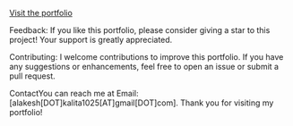 [Visit the portfolio](https://alakesh-kalita.github.io/)

Feedback:
If you like this portfolio, please consider giving a star to this project! Your support is greatly appreciated.

Contributing:
I welcome contributions to improve this portfolio. If you have any suggestions or enhancements, feel free to open an issue or submit a pull request.

ContactYou can reach me at Email: [alakesh[DOT]kalita1025[AT]gmail[DOT]com]. Thank you for visiting my portfolio!
